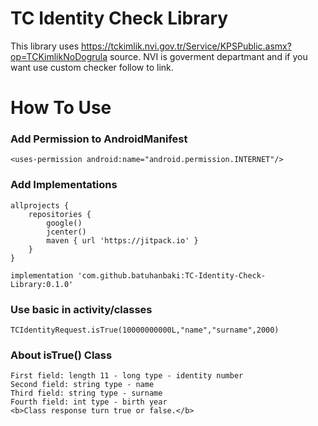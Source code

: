 # TC Identity Check Library

This library uses https://tckimlik.nvi.gov.tr/Service/KPSPublic.asmx?op=TCKimlikNoDogrula source. NVI is goverment departmant and if you want use custom checker follow to link.

# How To Use

### Add Permission to AndroidManifest

```
<uses-permission android:name="android.permission.INTERNET"/>
```

### Add Implementations

```
allprojects {
    repositories {
        google()
        jcenter()
        maven { url 'https://jitpack.io' }
    }
}
```

```
implementation 'com.github.batuhanbaki:TC-Identity-Check-Library:0.1.0'
```

### Use basic in activity/classes

```
TCIdentityRequest.isTrue(10000000000L,"name","surname",2000)
```

### About isTrue() Class
```
First field: length 11 - long type - identity number
Second field: string type - name
Third field: string type - surname
Fourth field: int type - birth year
<b>Class response turn true or false.</b>
```

